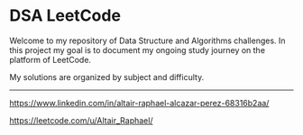 # DSA LeetCode 
 
Welcome to my repository of Data Structure and Algorithms challenges. In this project my goal is to document my ongoing study journey on the platform of LeetCode.

My solutions are organized by subject and difficulty.

---

https://www.linkedin.com/in/altair-raphael-alcazar-perez-68316b2aa/
  
https://leetcode.com/u/Altair_Raphael/
   

